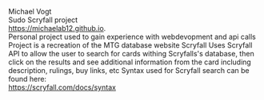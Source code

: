 Michael Vogt  
Sudo Scryfall project  
https://michaelab12.github.io.  
Personal project used to gain experience with webdevopment and api calls
Project is a recreation of the MTG database website Scryfall
Uses Scryfall API to allow the user to search for cards
withing Scryfalls's database, then click on the results
and see additional information from the card
including description, rulings, buy links, etc
Syntax used for Scryfall search can be found here:  
https://scryfall.com/docs/syntax